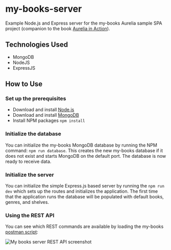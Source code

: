 # my-books-server
Example Node.js and Express server for the my-books Aurelia sample SPA project (companion to the book [Aurelia in Action](https://www.manning.com/books/aurelia-in-action)).

## Technologies Used
* MongoDB
* NodeJS
* ExpressJS

## How to Use

### Set up the prerequisites
* Download and install [Node.js](https://nodejs.org/en/download/package-manager/)
* Download and install [MongoDB](https://docs.mongodb.com/manual/installation/)
* Install NPM packages `npm install`

### Initialize the database 
You can initialize the my-books MongoDB database by running the NPM command: `npm run database`. This creates the new my-books database
if it does not exist and starts MongoDB on the default port. The database is now ready to receive data.

### Initialize the server
You can initialize the simple Express.js based server by running the `npm run dev` which sets up the routes and initializes the application. The first time that the application runs the database will be populated with default books, genres, and shelves.

### Using the REST API
You can see which REST commands are available by loading the my-books [postman script](https://github.com/freshcutdevelopment/my-books-server/blob/master/my-books.postman_collection.json):

![My books server REST API screenshot](https://sean-hunter.io/wp-content/uploads/2017/06/my-books-sample-server.png "My books server REST API screenshot")